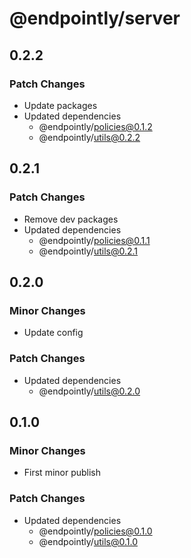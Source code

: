 # @endpointly/server

## 0.2.2

### Patch Changes

- Update packages
- Updated dependencies
  - @endpointly/policies@0.1.2
  - @endpointly/utils@0.2.2

## 0.2.1

### Patch Changes

- Remove dev packages
- Updated dependencies
  - @endpointly/policies@0.1.1
  - @endpointly/utils@0.2.1

## 0.2.0

### Minor Changes

- Update config

### Patch Changes

- Updated dependencies
  - @endpointly/utils@0.2.0

## 0.1.0

### Minor Changes

- First minor publish

### Patch Changes

- Updated dependencies
  - @endpointly/policies@0.1.0
  - @endpointly/utils@0.1.0

